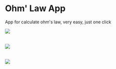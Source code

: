 # Ohm' Law App

App for calculate ohm's law, very easy, just one click


<img src="https://raw.githubusercontent.com/jalmx89/ohm-law-app/master/screenshot/device-2017-08-19-002104.png" heigth = "50%"> <br><br><br>
<img src="https://raw.githubusercontent.com/jalmx89/ohm-law-app/master/screenshot/device-2017-08-19-002124.png" heigth = "50%"> <br><br><br>
<img src="https://raw.githubusercontent.com/jalmx89/ohm-law-app/master/screenshot/device-2017-08-19-002158.png" heigth = "50%"> <br><br><br>

